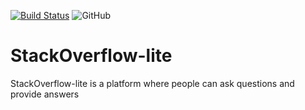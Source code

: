 [![Build Status](https://travis-ci.org/Dubby20/StackOverflow-lite.svg?branch=master)](https://travis-ci.org/Dubby20/StackOverflow-lite)
 ![GitHub](https://img.shields.io/github/license/stackoverflow-lite.svg)

# StackOverflow-lite
StackOverflow-lite is a platform where people can ask questions and provide answers
